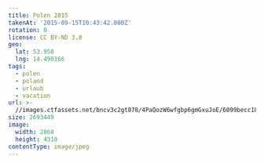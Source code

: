 ```yaml
---
title: Polen 2015
takenAt: '2015-09-15T10:43:42.000Z'
rotation: 0
license: CC BY-ND 3.0
geo:
  lat: 53.958
  lng: 14.490166
tags:
  - polen
  - poland
  - urlaub
  - vacation
url: >-
  //images.ctfassets.net/bncv3c2gt878/4PaQozW6wfgbp6gmGxuJoE/6099becc180070a03a4a4af45b43175f/polen-2015_25836906372_o
size: 2693449
image:
  width: 2868
  height: 4310
contentType: image/jpeg
---
```


